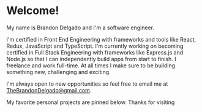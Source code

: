 # Welcome!

My name is Brandon Delgado and I'm a software engineer.

I'm certified in Front End Engineering with frameworks and tools like React, Redux, JavaScript and TypeScript. I'm currently working on becoming certified in Full Stack Engineering with frameworks like Express.js and Node.js so that I can independently build apps from start to finish. I freelance and work full-time. At all times I make sure to be building something new, challenging and exciting.

I'm always open to new opportunities so feel free to email me at TheBrandonDelgado@gmail.com.

My favorite personal projects are pinned below. Thanks for visiting  
